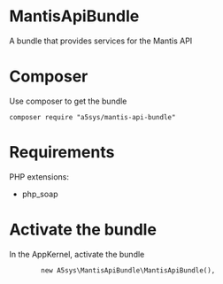 # MantisApiBundle
A bundle that provides services  for the Mantis API


# Composer

Use composer to get the bundle

    composer require "a5sys/mantis-api-bundle"

# Requirements

PHP extensions:
 - php_soap


# Activate the bundle

In the AppKernel, activate the bundle

            new A5sys\MantisApiBundle\MantisApiBundle(),
